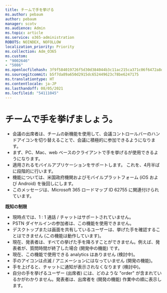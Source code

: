 ```yaml
---
title: チームで手を挙げる
ms.author: pebaum
author: pebaum
manager: scotv
ms.audience: Admin
ms.topic: article
ms.service: o365-administration
ROBOTS: NOINDEX, NOFOLLOW
localization_priority: Priority
ms.collection: Adm_O365
ms.custom:
- "9002646"
- "5086"
ms.openlocfilehash: 3f9f584019726f5d30d384044b3c11ac215ca371c06f6472a8d479b38ccaf537
ms.sourcegitcommit: b5f7da89a650d2915dc652449623c78be6247175
ms.translationtype: HT
ms.contentlocale: ja-JP
ms.lasthandoff: 08/05/2021
ms.locfileid: "54111045"
---
```

# <a name="raise-your-hand-in-teams"></a>チームで手を挙げましょう。

- 会議の出席者は、チームの新機能を使用して、会議コントロールバーのハンドアイコンを切り替えることで、会議に積極的に参加できるようになります。
- まず、PC、Mac、web ベースのクライアントで手を挙げるが使用できるようになります。
- 適用されるモバイルアプリケーションをサポートします。 これを、4月半ばに段階的に行います。
- 機能については、米国政府機関およびモバイルプラットフォーム (iOS および Android) を後回しにします。
- このメッセージは、Microsoft 365 ロードマップ ID 62755 に関連付けられています。

**既知の制限**

- 現時点では、1 : 1 通話 / チャットはサポートされていません。
- PSTN ダイヤルインの参加者は、この機能を使用できません。
- デスクトップまたは画面を共有しているユーザーは、挙げた手を確認することはできません (この機能は動作しています)。
- 現在、発表者は、すべての挙げた手を降ろすことができません。例えば、発表者が、質問時間が終了した場合 (開発中の機能) です。
- 現在、この機能で使用できる analytics はありません (検討中)。
- 手のアイコンは点滅 / アニメーションにはなっていません (開発の機能)。
- 手を上げると、チャットに通知が表示されなくなります (検討中)。
- 自分の手を挙げるユーザー (出席者) には、どのような "order" が含まれているかがわかりません。発表者は、出席者を (開発の機能) 作業中の順に表示します。
